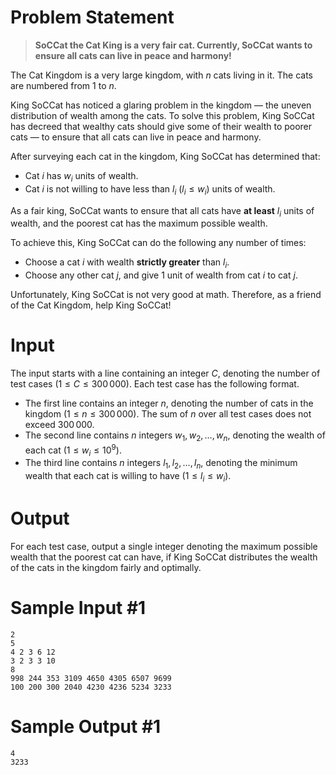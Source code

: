 # Problem Statement
> **SoCCat the Cat King is a very fair cat. Currently, SoCCat wants to ensure all cats can live in peace and harmony!**

The Cat Kingdom is a very large kingdom, with $n$ cats living in it. The cats are numbered from $1$ to $n$.

King SoCCat has noticed a glaring problem in the kingdom — the uneven distribution of wealth among the cats. To solve this problem, King SoCCat has decreed that wealthy cats should give some of their wealth to poorer cats — to ensure that all cats can live in peace and harmony.

After surveying each cat in the kingdom, King SoCCat has determined that:

* Cat $i$ has $w_i$ units of wealth.  
* Cat $i$ is not willing to have less than $l_i$ ($l_i \le w_i$) units of wealth.

As a fair king, SoCCat wants to ensure that all cats have **at least** $l_i$ units of wealth, and the poorest cat has the maximum possible wealth.

To achieve this, King SoCCat can do the following any number of times:

* Choose a cat $i$ with wealth **strictly greater** than $l_i$.  
* Choose any other cat $j$, and give $1$ unit of wealth from cat $i$ to cat $j$.

Unfortunately, King SoCCat is not very good at math. Therefore, as a friend of the Cat Kingdom, help King SoCCat!

# Input

The input starts with a line containing an integer $C$, denoting the number of test cases ($1 \le C \le 300\,000$). Each test case has the following format.

* The first line contains an integer $n$, denoting the number of cats in the kingdom ($1 \le n \le 300\,000$). The sum of $n$ over all test cases does not exceed $300\,000$.  
* The second line contains $n$ integers $w_1, w_2, \dots, w_n$, denoting the wealth of each cat ($1 \le w_i \le 10^9$).  
* The third line contains $n$ integers $l_1, l_2, \dots, l_n$, denoting the minimum wealth that each cat is willing to have ($1 \le l_i \le w_i$).

# Output

For each test case, output a single integer denoting the maximum possible wealth that the poorest cat can have, if King SoCCat distributes the wealth of the cats in the kingdom fairly and optimally.

# Sample Input #1
```
2
5
4 2 3 6 12
3 2 3 3 10
8
998 244 353 3109 4650 4305 6507 9699
100 200 300 2040 4230 4236 5234 3233
```
# Sample Output #1
```
4
3233
```